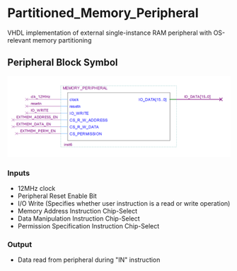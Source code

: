 # Partitioned_Memory_Peripheral
VHDL implementation of external single-instance RAM peripheral with OS-relevant memory partitioning

## Peripheral Block Symbol
![Peripheral Block Symbol](img/peripheral_block_symbol.png)

### Inputs
- 12MHz clock
- Peripheral Reset Enable Bit
- I/O Write (Specifies whether user instruction is a read or write operation)
- Memory Address Instruction Chip-Select
- Data Manipulation Instruction Chip-Select
- Permission Specification Instruction Chip-Select

### Output
- Data read from peripheral during "IN" instruction

